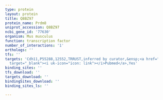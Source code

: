 ```yaml
---
type: protein
layout: protein
title: Q8BZ97
protein_name: Prdm8
uniprot_accession: Q8BZ97
ncbi_gene_id: '77630'
organism: Mus musculus
function: transcription factor
number_of_interactions: '1'
orthologs: ''
tfs: ''
targets: 'Cdh11,P55288,12552,TRRUST,inferred by curator,&ensp;<a href="https://www.ncbi.nlm.nih.gov/pubmed/?term=22284184%5Buid%5D+OR+29087512%5Buid%5D"
  target="_blank"><i uk-icon="icon: link"></i>Pubmed</a>,Yes'
binding_sites: ''
tfs_download: ''
targets_download: ''
bindingSites_download: ''
binding_sites_ls: ''

---
```

